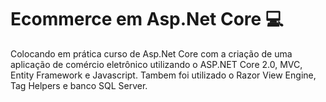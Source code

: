 # Ecommerce em Asp.Net Core 💻

Colocando em prática curso de Asp.Net Core com a criação de uma aplicação de comércio eletrônico utilizando o ASP.NET Core 2.0, MVC, Entity Framework e Javascript. Tambem foi utilizado o Razor View Engine, Tag Helpers e banco SQL Server.

